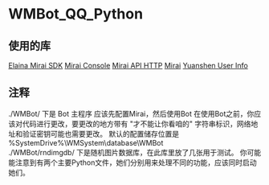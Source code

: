 # WMBot_QQ_Python

## 使用的库
[Elaina Mirai SDK](https://github.com/wyapx/Elaina)
[Mirai Console](https://github.com/mamoe/mirai-console)
[Mirai API HTTP](https://github.com/project-mirai/mirai-api-http)
[Mirai](https://github.com/mamoe/mirai)
[Yuanshen User Info](https://github.com/Womsxd/YuanShen_User_Info)

## 注释
./WMBot/ 下是 Bot 主程序
应该先配置Mirai，然后使用Bot
在使用Bot之前，你应该对代码进行更改，要更改的地方带有 "才不能让你看咱的" 字符串标识，网络地址和验证密钥可能也需要更改。
默认的配置储存位置是 %SystemDrive%\WMSystem\database\WMBot\
./WMBot/rndimgdb/ 下是随机图片数据库，在此库里放了几张用于测试。
你可能能注意到有两个主要Python文件，她们分别用来处理不同的功能，应该同时启动她们。